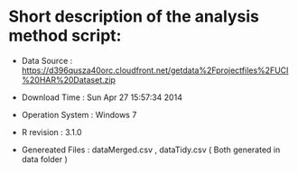 # Short description of the analysis method script:

* Data Source : https://d396qusza40orc.cloudfront.net/getdata%2Fprojectfiles%2FUCI%20HAR%20Dataset.zip 
* Download Time : Sun Apr 27 15:57:34 2014
* Operation System : Windows 7
* R revision : 3.1.0

* Genereated Files : dataMerged.csv , dataTidy.csv ( Both generated in data folder )
